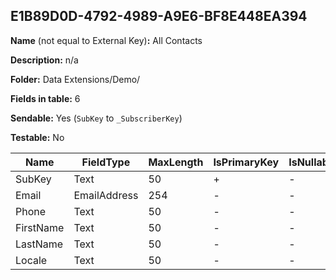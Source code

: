## E1B89D0D-4792-4989-A9E6-BF8E448EA394

**Name** (not equal to External Key)**:** All Contacts

**Description:** n/a

**Folder:** Data Extensions/Demo/

**Fields in table:** 6

**Sendable:** Yes (`SubKey` to `_SubscriberKey`)

**Testable:** No

| Name | FieldType | MaxLength | IsPrimaryKey | IsNullable | DefaultValue |
| --- | --- | --- | --- | --- | --- |
| SubKey | Text | 50 | + | - |  |
| Email | EmailAddress | 254 | - | - |  |
| Phone | Text | 50 | - | - |  |
| FirstName | Text | 50 | - | - |  |
| LastName | Text | 50 | - | - |  |
| Locale | Text | 50 | - | - |  |
